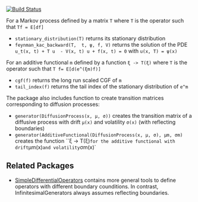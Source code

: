 [![Build Status](https://travis-ci.org/matthieugomez/InfinitesimalGenerators.jl.svg?branch=master)](https://travis-ci.org/matthieugomez/InfinitesimalGenerators.jl)


For a Markov process defined by a matrix `T`  where `T` is the operator such that `Tf = E[df]`
- `stationary_distribution(T)` returns its stationary distribution
- `feynman_kac_backward(T,  t, ψ, f, V)` returns the solution of the PDE `u_t(x, t) + T u  - V(x, t) u + f(x, t) = 0` with `u(x, T) = ψ(x)`

For an additive functional `m` defined by a function `ξ -> T(ξ)` where `T` is the operator such that `T f= E[d(e^(ξm)f)]` 
- `cgf(f)` returns the long run scaled CGF of `m` 
- `tail_index(f)` returns the tail index of the stationary distribution of `e^m`


The package also includes function to create transition matrices corresponding to diffusion processes:
- `generator(DiffusionProcess(x, μ, σ))` creates the transition matrix of a diffusive process with drift `μ(x)` and volatility `σ(x)` (with reflecting boundaries)
- `generator(AdditiveFunctional(DiffusionProcess(x, μ, σ), μm, σm)` creates the function ``ξ -> T(ξ)` for the additive functional with drift `μm(x)` and volatility `σm(x)`

## Related Packages
- [SimpleDifferentialOperators](https://github.com/QuantEcon/SimpleDifferentialOperators.jl) contains more general tools to define operators with different boundary counditions. In contrast, InfinitesimalGenerators always assumes reflecting boundaries.
